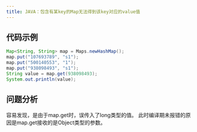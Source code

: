 ```yaml
---
title: JAVA：包含有某key的Map无法得到该key对应的value值
---
```


## 代码示例
``` java
Map<String, String> map = Maps.newHashMap();
map.put("107693789", "s1");
map.put("500140553", "1");
map.put("938098493", "s1");
String value = map.get(938098493);
System.out.println(value);
```

## 问题分析
容易发现，是由于map.get时，误传入了long类型的值。
此时编译期未报错的原因是map.get接收的是Object类型的参数。
